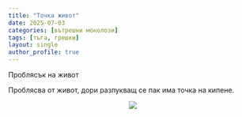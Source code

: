 ```yaml
---
title: "Точка живот"
date: 2025-07-03
categories: [вътрешни монолози]
tags: [тъга, грешки]
layout: single
author_profile: true
---
```

<div class="poem">

Проблясък на живот

Проблясва от живот,
дори разпукващ се 
пак има
точка на кипене.
</div>
<p align="center">
  <img src="{{ site.baseurl }}/assets/images/tochka.jpg">
</p>